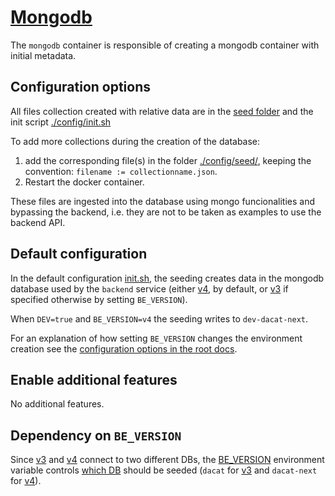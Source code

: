 # [Mongodb](https://www.mongodb.com/)

The `mongodb` container is responsible of creating a mongodb container with initial metadata.

## Configuration options

All files collection created with relative data are in the [seed folder](./config/seed/) and the init script
[./config/init.sh](./config/init.sh)

To add more collections during the creation of the database:

1. add the corresponding file(s) in the folder [./config/seed/](./config/seed/), keeping the convention:
   `filename := collectionname.json`.
2. Restart the docker container.

These files are ingested into the database using mongo funcionalities and bypassing the backend, i.e. they are not to be
taken as examples to use the backend API.

## Default configuration

In the default configuration [init.sh](./config/init.sh), the seeding creates data in the mongodb database used by the
`backend` service (either [v4](../v4/), by default, or [v3](../v3/) if specified otherwise by setting `BE_VERSION`).

When `DEV=true` and `BE_VERSION=v4` the seeding writes to `dev-dacat-next`.

For an explanation of how setting `BE_VERSION` changes the environment creation see the
[configuration options in the root docs](../../../../README.md#docker-compose-profiles-and-env-variables-configuration-options).

## Enable additional features

No additional features.

## Dependency on `BE_VERSION`

Since [v3](../v3/) and [v4](../v4/) connect to two different DBs, the [BE_VERSION](./compose.yaml#L9) environment
variable controls [which DB](./config/init.sh#L5) should be seeded (`dacat` for [v3](../v3/) and `dacat-next` for
[v4](../v4/)).
